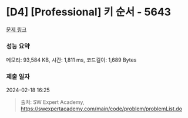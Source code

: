 # [D4] [Professional] 키 순서 - 5643 

[문제 링크](https://swexpertacademy.com/main/code/problem/problemDetail.do?contestProbId=AWXQsLWKd5cDFAUo) 

### 성능 요약

메모리: 93,584 KB, 시간: 1,811 ms, 코드길이: 1,689 Bytes

### 제출 일자

2024-02-18 16:25



> 출처: SW Expert Academy, https://swexpertacademy.com/main/code/problem/problemList.do